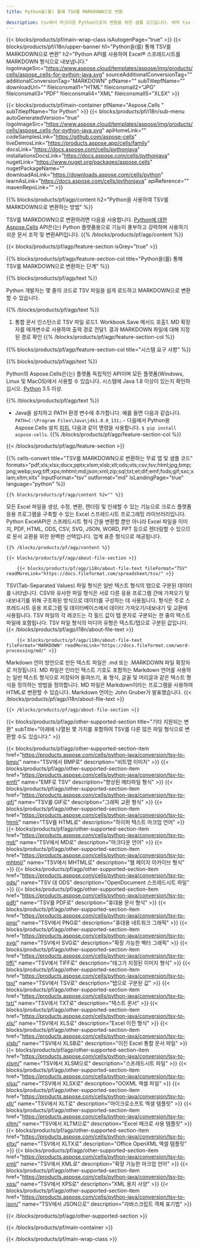 ```yaml
---
title: Python을(를) 통해 TSV를 MARKDOWN으로 변환

description: tsv에서 마크다운 Python으로의 변환을 위한 샘플 코드입니다. 배치 tsv 파일에 API 예제 코드를 사용하여 Python 애플리케이션 내에서 마크다운 변환을 수행합니다.
---
```

{{< blocks/products/pf/main-wrap-class isAutogenPage="true" >}}
{{< blocks/products/pf/i18n/upper-banner h1="Python을(를) 통해 TSV를 MARKDOWN으로 변환" h2="Python API를 사용하여 Excel® 스프레드시트를 MARKDOWN 형식으로 내보냅니다." logoImageSrc="https://www.aspose.cloud/templates/aspose/img/products/cells/aspose_cells-for-python-java.svg" sourceAdditionalConversionTag="" additionalConversionTag="MARKDOWN" pfName="" subTitlepfName="" downloadUrl="" fileiconsmall1="HTML" fileiconsmall2="JPG" fileiconsmall3="PDF" fileiconsmall4="XML" fileiconsmall5="XLSX" >}}

{{< blocks/products/pf/main-container pfName="Aspose.Cells " subTitlepfName="for Python" >}}
{{< blocks/products/pf/i18n/sub-menu autoGeneratedVersion="true" logoImageSrc="https://www.aspose.cloud/templates/aspose/img/products/cells/aspose_cells-for-python-java.svg" apiHomeLink="" codeSamplesLink="https://github.com/aspose-cells" liveDemosLink="https://products.aspose.app/cells/family" docsLink="https://docs.aspose.com/cells/pythonjava" installationsDocsLink="https://docs.aspose.com/cells/pythonjava" nugetLink="https://www.nuget.org/packages/aspose.cells" nugetPackageName="" downloadAsLink="https://downloads.aspose.com/cells/python" learnAsLink="https://docs.aspose.com/cells/pythonjava" apiReference="" mavenRepoLink="" >}}

{{% blocks/products/pf/agp/content h2="Python을 사용하여 TSV를 MARKDOWN으로 변환하는 방법" %}}

 TSV를 MARKDOWN으로 변환하려면 다음을 사용합니다.
 [Python에 대한 Aspose.Cells](https://pypi.org/project/aspose-cells) 
 API은(는) Python 플랫폼용으로 기능이 풍부하고 강력하며 사용하기 쉬운 문서 조작 및 변환API입니다. 
{{% /blocks/products/pf/agp/content %}}

{{< blocks/products/pf/agp/feature-section isGrey="true" >}}

{{% blocks/products/pf/agp/feature-section-col title="Python을(를) 통해 TSV를 MARKDOWN으로 변환하는 단계" %}}

{{% blocks/products/pf/agp/text %}}

 Python 개발자는 몇 줄의 코드로 TSV 파일을 쉽게 로드하고 MARKDOWN으로 변환할 수 있습니다.

{{% /blocks/products/pf/agp/text %}}

1. 통합 문서 인스턴스로 TSV 파일 로드1. Workbook.Save 메서드 호출1. MD 확장자를 매개변수로 사용하여 출력 경로 전달1. 결과 MARKDOWN 파일에 대해 지정된 경로 확인
{{% /blocks/products/pf/agp/feature-section-col %}}

{{% blocks/products/pf/agp/feature-section-col title="시스템 요구 사항" %}}

{{% blocks/products/pf/agp/text %}}

 Python의 Aspose.Cells은(는) 플랫폼 독립적인 API이며 모든 플랫폼(Windows, Linux 및 MacOS)에서 사용할 수 있습니다. 시스템에 Java 1.8 이상이 있는지 확인하십시오. [Python](https://www.python.org/downloads/) 3.5 이상. 
 
{{% /blocks/products/pf/agp/text %}}

- Java을 설치하고 PATH 환경 변수에 추가합니다. 예를 들면 다음과 같습니다. <code>PATH=C:\Program Files\Java\jdk1.8.0_131;</code>.- 다음에서 Python용 Aspose.Cells 설치 <a href="https://pypi.org/project/aspose-cells/">피피</a>, 다음과 같이 명령을 사용합니다. <code>$ pip install aspose-cells</code>.
{{% /blocks/products/pf/agp/feature-section-col %}}

{{< /blocks/products/pf/agp/feature-section >}}

{{% cells-convert title="TSV를 MARKDOWN으로 변환하는 무료 앱 및 샘플 코드" formats="pdf;xls;xlsx;docx;pptx;xlsm;xlsb;xlt;ods;ots;csv;tsv;html;jpg;bmp;png;webp;svg;tiff;xps;mhtml;md;json;xml;zip;sql;txt;et;dif;emf;fods;gif;sxc;xlam;xltm;xltx" InputFormat="tsv" outformat="md" IsLandingPage="true" language="python" %}}
 
<!-- aboutfile Starts -->

    {{% blocks/products/pf/agp/content h2="" %}}

 모든 Excel 파일을 생성, 수정, 변환, 렌더링 및 인쇄할 수 있는 기능으로 크로스 플랫폼 응용 프로그램을 구축할 수 있는 Excel 스프레드시트 프로그래밍 라이브러리입니다. Python ExcelAPI은 스프레드시트 형식 간을 변환할 뿐만 아니라 Excel 파일을 이미지, PDF, HTML, ODS, CSV, SVG, JSON, WORD, PPT 등으로 렌더링할 수 있으므로 문서 교환을 위한 완벽한 선택입니다. 업계 표준 형식으로 제공됩니다.

    {{% /blocks/products/pf/agp/content %}}

    {{< blocks/products/pf/agp/about-file-section >}}

        {{< blocks/products/pf/agp/i18n/about-file-text fileFormat="TSV" readMoreLink="https://docs.fileformat.com/spreadsheet/tsv/" >}}
TSV(Tab-Separated Values) 파일 형식은 일반 텍스트 형식의 탭으로 구분된 데이터를 나타냅니다. CSV와 유사한 파일 형식은 서로 다른 응용 프로그램 간에 가져오기 및 내보내기를 위해 구조화된 방식으로 데이터를 구성하는 데 사용됩니다. 형식은 주로 스프레드시트 응용 프로그램 및 데이터베이스에서 데이터 가져오기/내보내기 및 교환에 사용됩니다. TSV 파일의 각 레코드는 각 필드 값이 탭 문자로 구분되는 한 줄의 텍스트 파일에 포함됩니다. TSV 파일 형식의 미디어 유형은 텍스트/탭으로 구분된 값입니다.
        {{< /blocks/products/pf/agp/i18n/about-file-text >}}

        {{< blocks/products/pf/agp/i18n/about-file-text fileFormat="MARKDOWN" readMoreLink="https://docs.fileformat.com/word-processing/md/" >}}
Markdown 언어 방언으로 만든 텍스트 파일은 .md 또는 .MARKDOWN 파일 확장자로 저장됩니다. MD 파일은 인라인 텍스트 기호도 포함하는 Markdown 언어를 사용하는 일반 텍스트 형식으로 저장되어 들여쓰기, 표 형식, 글꼴 및 머리글과 같은 텍스트 형식을 정의하는 방법을 정의합니다. MD 파일은 Markdown이라는 프로그램을 사용하여 HTML로 변환할 수 있습니다. Markdown 언어는 John Gruber가 발표했습니다.
        {{< /blocks/products/pf/agp/i18n/about-file-text >}}

    {{< /blocks/products/pf/agp/about-file-section >}}

<!-- aboutfile Ends -->

{{< blocks/products/pf/agp/other-supported-section title="기타 지원되는 변환" subTitle="아래에 나열된 몇 가지를 포함하여 TSV를 다른 많은 파일 형식으로 변환할 수도 있습니다." >}}

{{< blocks/products/pf/agp/other-supported-section-item href="https://products.aspose.com/cells/python-java/conversion/tsv-to-bmp/" name="TSV에서 BMP로" description="비트맵 이미지" >}}
{{< blocks/products/pf/agp/other-supported-section-item href="https://products.aspose.com/cells/python-java/conversion/tsv-to-emf/" name="EMF로 TSV" description="향상된 메타파일 형식" >}}
{{< blocks/products/pf/agp/other-supported-section-item href="https://products.aspose.com/cells/python-java/conversion/tsv-to-gif/" name="TSV를 GIF로" description="그래픽 교환 형식" >}}
{{< blocks/products/pf/agp/other-supported-section-item href="https://products.aspose.com/cells/python-java/conversion/tsv-to-html/" name="TSV를 HTML로" description="하이퍼 텍스트 마크업 언어" >}}
{{< blocks/products/pf/agp/other-supported-section-item href="https://products.aspose.com/cells/python-java/conversion/tsv-to-md/" name="TSV에서 MD로" description="마크다운 언어" >}}
{{< blocks/products/pf/agp/other-supported-section-item href="https://products.aspose.com/cells/python-java/conversion/tsv-to-mhtml/" name="TSV에서 MHTML로" description="웹 페이지 아카이브 형식" >}}
{{< blocks/products/pf/agp/other-supported-section-item href="https://products.aspose.com/cells/python-java/conversion/tsv-to-ods/" name="TSV 대 ODS" description="OpenDocument 스프레드시트 파일" >}}
{{< blocks/products/pf/agp/other-supported-section-item href="https://products.aspose.com/cells/python-java/conversion/tsv-to-pdf/" name="TSV를 PDF로" description="휴대용 문서 형식" >}}
{{< blocks/products/pf/agp/other-supported-section-item href="https://products.aspose.com/cells/python-java/conversion/tsv-to-png/" name="TSV에서 PNG로" description="휴대용 네트워크 그래픽" >}}
{{< blocks/products/pf/agp/other-supported-section-item href="https://products.aspose.com/cells/python-java/conversion/tsv-to-svg/" name="TSV에서 SVG로" description="확장 가능한 벡터 그래픽" >}}
{{< blocks/products/pf/agp/other-supported-section-item href="https://products.aspose.com/cells/python-java/conversion/tsv-to-tiff/" name="TSV에서 TIFF로" description="태그가 지정된 이미지 형식" >}}
{{< blocks/products/pf/agp/other-supported-section-item href="https://products.aspose.com/cells/python-java/conversion/tsv-to-tsv/" name="TSV에서 TSV로" description="탭으로 구분된 값" >}}
{{< blocks/products/pf/agp/other-supported-section-item href="https://products.aspose.com/cells/python-java/conversion/tsv-to-txt/" name="TSV에서 TXT로" description="텍스트 문서" >}}
{{< blocks/products/pf/agp/other-supported-section-item href="https://products.aspose.com/cells/python-java/conversion/tsv-to-xls/" name="TSV에서 XLS로" description="Excel 이진 형식" >}}
{{< blocks/products/pf/agp/other-supported-section-item href="https://products.aspose.com/cells/python-java/conversion/tsv-to-xlsb/" name="TSV에서 XLSB로" description="이진 Excel 통합 문서 파일" >}}
{{< blocks/products/pf/agp/other-supported-section-item href="https://products.aspose.com/cells/python-java/conversion/tsv-to-xlsm/" name="TSV에서 XLSM으로" description="스프레드시트 파일" >}}
{{< blocks/products/pf/agp/other-supported-section-item href="https://products.aspose.com/cells/python-java/conversion/tsv-to-xlsx/" name="TSV에서 XLSX로" description="OOXML 엑셀 파일" >}}
{{< blocks/products/pf/agp/other-supported-section-item href="https://products.aspose.com/cells/python-java/conversion/tsv-to-xlt/" name="TSV에서 XLT로" description="마이크로소프트 엑셀 템플릿" >}}
{{< blocks/products/pf/agp/other-supported-section-item href="https://products.aspose.com/cells/python-java/conversion/tsv-to-xltm/" name="TSV에서 XLTM으로" description="Excel 매크로 사용 템플릿" >}}
{{< blocks/products/pf/agp/other-supported-section-item href="https://products.aspose.com/cells/python-java/conversion/tsv-to-xltx/" name="TSV에서 XLTX로" description="Office OpenXML 엑셀 템플릿" >}}
{{< blocks/products/pf/agp/other-supported-section-item href="https://products.aspose.com/cells/python-java/conversion/tsv-to-xml/" name="TSV에서 XML로" description="확장 가능한 마크업 언어" >}}
{{< blocks/products/pf/agp/other-supported-section-item href="https://products.aspose.com/cells/python-java/conversion/tsv-to-xps/" name="TSV에서 XPS로" description="XML 용지 사양" >}}
{{< blocks/products/pf/agp/other-supported-section-item href="https://products.aspose.com/cells/python-java/conversion/tsv-to-json/" name="TSV에서 JSON으로" description="자바스크립트 객체 표기법" >}}

{{< /blocks/products/pf/agp/other-supported-section >}}

{{< /blocks/products/pf/main-container >}}
    
{{< /blocks/products/pf/main-wrap-class >}}
